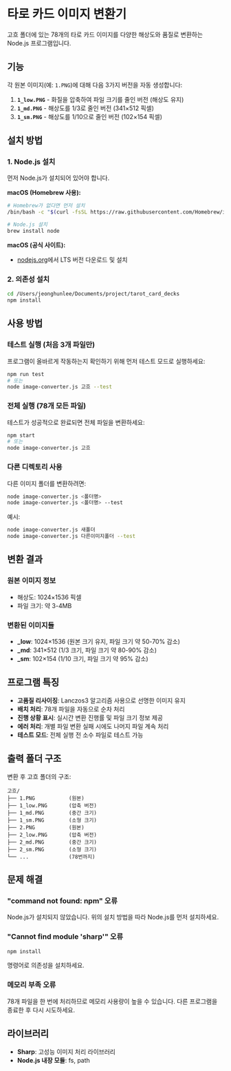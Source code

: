 # 타로 카드 이미지 변환기

고흐 폴더에 있는 78개의 타로 카드 이미지를 다양한 해상도와 품질로 변환하는 Node.js 프로그램입니다.

## 기능

각 원본 이미지(예: `1.PNG`)에 대해 다음 3가지 버전을 자동 생성합니다:

1. **`1_low.PNG`** - 화질을 압축하여 파일 크기를 줄인 버전 (해상도 유지)
2. **`1_md.PNG`** - 해상도를 1/3로 줄인 버전 (341×512 픽셀)
3. **`1_sm.PNG`** - 해상도를 1/10으로 줄인 버전 (102×154 픽셀)

## 설치 방법

### 1. Node.js 설치

먼저 Node.js가 설치되어 있어야 합니다.

**macOS (Homebrew 사용):**
```bash
# Homebrew가 없다면 먼저 설치
/bin/bash -c "$(curl -fsSL https://raw.githubusercontent.com/Homebrew/install/HEAD/install.sh)"

# Node.js 설치
brew install node
```

**macOS (공식 사이트):**
- [nodejs.org](https://nodejs.org)에서 LTS 버전 다운로드 및 설치

### 2. 의존성 설치

```bash
cd /Users/jeonghunlee/Documents/project/tarot_card_decks
npm install
```

## 사용 방법

### 테스트 실행 (처음 3개 파일만)

프로그램이 올바르게 작동하는지 확인하기 위해 먼저 테스트 모드로 실행하세요:

```bash
npm run test
# 또는
node image-converter.js 고흐 --test
```

### 전체 실행 (78개 모든 파일)

테스트가 성공적으로 완료되면 전체 파일을 변환하세요:

```bash
npm start
# 또는
node image-converter.js 고흐
```

### 다른 디렉토리 사용

다른 이미지 폴더를 변환하려면:

```bash
node image-converter.js <폴더명>
node image-converter.js <폴더명> --test
```

예시:
```bash
node image-converter.js 새폴더
node image-converter.js 다른이미지폴더 --test
```

## 변환 결과

### 원본 이미지 정보
- 해상도: 1024×1536 픽셀
- 파일 크기: 약 3-4MB

### 변환된 이미지들
- **_low**: 1024×1536 (원본 크기 유지, 파일 크기 약 50-70% 감소)
- **_md**: 341×512 (1/3 크기, 파일 크기 약 80-90% 감소)
- **_sm**: 102×154 (1/10 크기, 파일 크기 약 95% 감소)

## 프로그램 특징

- **고품질 리사이징**: Lanczos3 알고리즘 사용으로 선명한 이미지 유지
- **배치 처리**: 78개 파일을 자동으로 순차 처리
- **진행 상황 표시**: 실시간 변환 진행률 및 파일 크기 정보 제공
- **에러 처리**: 개별 파일 변환 실패 시에도 나머지 파일 계속 처리
- **테스트 모드**: 전체 실행 전 소수 파일로 테스트 가능

## 출력 폴더 구조

변환 후 고흐 폴더의 구조:
```
고흐/
├── 1.PNG           (원본)
├── 1_low.PNG       (압축 버전)
├── 1_md.PNG        (중간 크기)
├── 1_sm.PNG        (소형 크기)
├── 2.PNG           (원본)
├── 2_low.PNG       (압축 버전)
├── 2_md.PNG        (중간 크기)
├── 2_sm.PNG        (소형 크기)
└── ...             (78번까지)
```

## 문제 해결

### "command not found: npm" 오류
Node.js가 설치되지 않았습니다. 위의 설치 방법을 따라 Node.js를 먼저 설치하세요.

### "Cannot find module 'sharp'" 오류
```bash
npm install
```
명령어로 의존성을 설치하세요.

### 메모리 부족 오류
78개 파일을 한 번에 처리하므로 메모리 사용량이 높을 수 있습니다. 다른 프로그램을 종료한 후 다시 시도하세요.

## 라이브러리

- **Sharp**: 고성능 이미지 처리 라이브러리
- **Node.js 내장 모듈**: fs, path